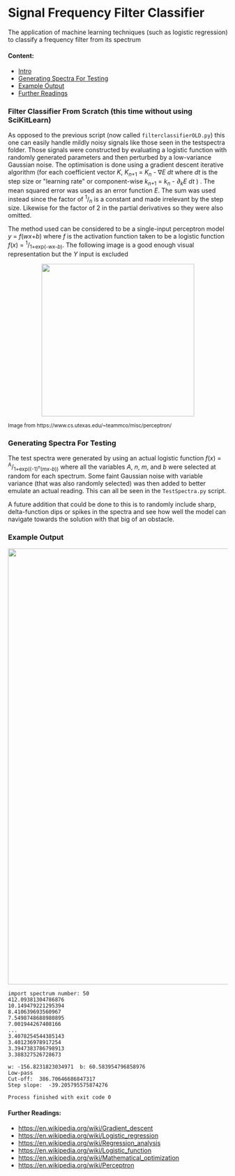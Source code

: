# Signal Frequency Filter Classifier
The application of machine learning techniques (such as logistic regression) to classify a frequency filter from its spectrum

#### Content:
- [Intro](https://github.com/DelSquared/signal-frequency-filter-classifier#filter-classifier-from-scratch-this-time-without-using-scikitlearn)
- [Generating Spectra For Testing](https://github.com/DelSquared/signal-frequency-filter-classifier#generating-spectra-for-testing)
- [Example Output](https://github.com/DelSquared/signal-frequency-filter-classifier#example-output)
- [Further Readings](https://github.com/DelSquared/signal-frequency-filter-classifier#further-readings)

### Filter Classifier From Scratch (this time without using SciKitLearn)
As opposed to the previous script (now called ```filterclassifierOLD.py```) this one can easily handle mildly noisy signals like those seen in the testspectra folder. Those signals were constructed by evaluating a logistic function with randomly generated parameters and then perturbed by a low-variance Gaussian noise. The optimisation is done using a gradient descent iterative algorithm (for each coefficient vector *K*,  *K*<sub>*n*+1</sub> = *K*<sub>*n*</sub> - ∇*E* *dt*  where *dt* is the step size or "learning rate" or component-wise  *k*<sub>*n*+1</sub> = *k*<sub>*n*</sub> - *∂<sub>k*</sub>*E* *dt* ) . The mean squared error was used as an error function *E*. The sum was used instead since the factor of <sup>1</sup>/<sub>*n*</sub> is a constant and made irrelevant by the step size. Likewise for the factor of 2 in the partial derivatives so they were also omitted.

The method used can be considered to be a single-input perceptron model *y* = *f*(*wx*+*b*) where *f* is the activation function taken to be a logistic function *f*(*x*) = <sup>1</sup>/<sub>1+exp(-*wx*-*b*)</sub>. The following image is a good enough visual representation but the *Y* input is excluded

<p align="center">
  <img src="https://www.cs.utexas.edu/~teammco/misc/perceptron/perceptron.png" width="350"/>
</p>
<sub>Image from https://www.cs.utexas.edu/~teammco/misc/perceptron/ </sub>

### Generating Spectra For Testing

The test spectra were generated by using an actual logistic function *f*(*x*) = <sup>A</sup>/<sub>1+exp((-1)<sup>n</sup>(*mx*-*b*))</sub> where all the variables *A*, *n*, *m*, and *b* were selected at random for each spectrum. Some faint Gaussian noise with variable variance (that was also randomly selected) was then added to better emulate an actual reading. This can all be seen in the ```TestSpectra.py``` script.

A future addition that could be done to this is to randomly include sharp, delta-function dips or spikes in the spectra and see how well the model can navigate towards the solution with that big of an obstacle.

### Example Output

<p align="center">
  <img src="https://raw.githubusercontent.com/DelSquared/signal-frequency-filter-classifier/master/Example%20Outputs/Example%20Plot.jpeg" width="1000"/>
</p>

```
import spectrum number: 50
412.09381304786876
10.149479221295394
8.410639693560967
7.5498748688980895
7.001944267408166
...
3.4078254544385143
3.401236978917254
3.3947383786798913
3.388327526728673

w: -156.8231823034971  b: 60.583954796858976
Low-pass
Cut-off:  386.70646686847317
Step slope:  -39.205795575874276

Process finished with exit code 0
```
#### Further Readings:
- https://en.wikipedia.org/wiki/Gradient_descent
- https://en.wikipedia.org/wiki/Logistic_regression
- https://en.wikipedia.org/wiki/Regression_analysis
- https://en.wikipedia.org/wiki/Logistic_function
- https://en.wikipedia.org/wiki/Mathematical_optimization
- https://en.wikipedia.org/wiki/Perceptron
